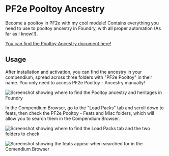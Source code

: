 # PF2e Pooltoy Ancestry
 Become a pooltoy in PF2e with my cool module! Contains everything you need to use to pooltoy ancestry in Foundry, with all proper automation (As far as I know!!).
 
 [You can find the Pooltoy Ancestry document here!](https://docs.google.com/document/d/1EdslV8SJhPLT_iCwnoorCLp3QTO7LwugVW-aNitBiy4/edit?usp=sharing)
 
## Usage

After installation and activation, you can find the ancestry in your compendium, spread across three folders with "PF2e Pooltoy" in their name. You only need to access PF2e Pooltoy - Ancestry manually!

![Screenshot showing where to find the Pooltoy ancestry and heritages in Foundry](https://i.imgur.com/51Hyih1.png)

In the Compendium Browser, go to the "Load Packs" tab and scroll down to feats, then check the PF2e Pooltoy - Feats and Misc folders, which will allow you to search them in the Compendium Browser.

![Screenshot showing where to find the Load Packs tab and the two folders to check](https://i.imgur.com/F9yTsEm.png)

![Screenshot showing the feats appear when searched for in the Comendium Browser](https://i.imgur.com/2j6Gf82.png)